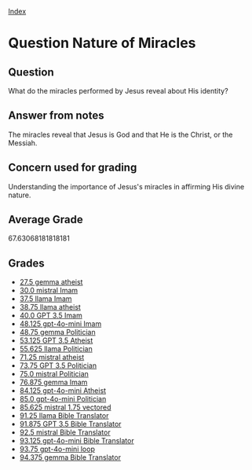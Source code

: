 
[Index](../../index.md)
# Question Nature of Miracles
## Question
What do the miracles performed by Jesus reveal about His identity?

## Answer from notes
The miracles reveal that Jesus is God and that He is the Christ, or the Messiah.

## Concern used for grading
Understanding the importance of Jesus's miracles in affirming His divine nature.

## Average Grade
67.63068181818181

## Grades
 * [27.5 gemma atheist](../answers/gemma_atheist/Nature_of_Miracles.md)
 * [30.0 mistral Imam](../answers/mistral_Imam/Nature_of_Miracles.md)
 * [37.5 llama Imam](../answers/llama_Imam/Nature_of_Miracles.md)
 * [38.75 llama atheist](../answers/llama_atheist/Nature_of_Miracles.md)
 * [40.0 GPT 3.5 Imam](../answers/GPT_3.5_Imam/Nature_of_Miracles.md)
 * [48.125 gpt-4o-mini Imam](../answers/gpt-4o-mini_Imam/Nature_of_Miracles.md)
 * [48.75 gemma Politician](../answers/gemma_Politician/Nature_of_Miracles.md)
 * [53.125 GPT 3.5 Atheist](../answers/GPT_3.5_Atheist/Nature_of_Miracles.md)
 * [55.625 llama Politician](../answers/llama_Politician/Nature_of_Miracles.md)
 * [71.25 mistral atheist](../answers/mistral_atheist/Nature_of_Miracles.md)
 * [73.75 GPT 3.5 Politician](../answers/GPT_3.5_Politician/Nature_of_Miracles.md)
 * [75.0 mistral Politician](../answers/mistral_Politician/Nature_of_Miracles.md)
 * [76.875 gemma Imam](../answers/gemma_Imam/Nature_of_Miracles.md)
 * [84.125 gpt-4o-mini Atheist](../answers/gpt-4o-mini_Atheist/Nature_of_Miracles.md)
 * [85.0 gpt-4o-mini Politician](../answers/gpt-4o-mini_Politician/Nature_of_Miracles.md)
 * [85.625 mistral 1.75 vectored](../answers/mistral_1.75_vectored/Nature_of_Miracles.md)
 * [91.25 llama Bible Translator](../answers/llama_Bible_Translator/Nature_of_Miracles.md)
 * [91.875 GPT 3.5 Bible Translator](../answers/GPT_3.5_Bible_Translator/Nature_of_Miracles.md)
 * [92.5 mistral Bible Translator](../answers/mistral_Bible_Translator/Nature_of_Miracles.md)
 * [93.125 gpt-4o-mini Bible Translator](../answers/gpt-4o-mini_Bible_Translator/Nature_of_Miracles.md)
 * [93.75 gpt-4o-mini loop](../answers/gpt-4o-mini_loop/Nature_of_Miracles.md)
 * [94.375 gemma Bible Translator](../answers/gemma_Bible_Translator/Nature_of_Miracles.md)

